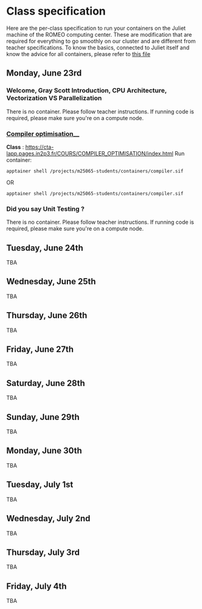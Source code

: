 # Class specification
Here are the per-class specification to run your containers on the Juliet machine of the ROMEO computing center. These are modification that are required for everything to go smoothly on our cluster and are different from teacher specifications.
To know the basics, connected to Juliet itself and know the advice for all containers, please refer to [this file](https://github.com/barriost/GSSdoc/blob/main/README.md)

## Monday, June 23rd

### __Welcome, Gray Scott Introduction, CPU Architecture, Vectorization VS Parallelization__
There is no container. Please follow teacher instructions. If running code is required, please make sure you're on a compute node.

### <u> Compiler optimisation__ </u>
__Class__ : https://cta-lapp.pages.in2p3.fr/COURS/COMPILER_OPTIMISATION/index.html
Run container: 
```
apptainer shell /projects/m25065-students/containers/compiler.sif
```
OR
```
apptainer shell /projects/m25065-students/containers/compiler.sif
```

### __Did you say Unit Testing ?__
There is no container. Please follow teacher instructions. If running code is required, please make sure you're on a compute node.

## Tuesday, June 24th
TBA

## Wednesday, June 25th
TBA

## Thursday, June 26th
TBA

## Friday, June 27th
TBA

## Saturday, June 28th
TBA

## Sunday, June 29th
TBA

## Monday, June 30th
TBA

## Tuesday, July 1st
TBA

## Wednesday, July 2nd
TBA

## Thursday, July 3rd
TBA

## Friday, July 4th
TBA
